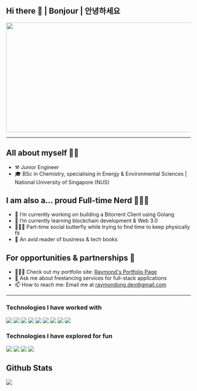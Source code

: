 <!--
**rayjosong/rayjosong** is a ✨ _special_ ✨ repository because its `README.md` (this file) appears on your GitHub profile.
-->
## Hi there 👋 | Bonjour | 안녕하세요

<div id="header" align="center">
    <img src="https://media.giphy.com/media/L1R1tvI9svkIWwpVYr/giphy.gif" width=600 height=300>
</div>

---

## All about myself 🤙🏼
- ⚒ Junior Engineer 
- 🎓 BSc in Chemistry, specialising in Energy & Environmental Sciences | National University of Singapore (NUS)

## I am also a... proud Full-time Nerd 🧑🏼‍💻
- 🔭 I’m currently working on building a Bitorrent Client using Golang
- 🌱 I’m currently learning blockchain development & Web 3.0
- 🏋🏼‍♀️ Part-time social butterfly while trying to find time to keep physically fit
- 📕 An avid reader of business & tech books

## For opportunities & partnerships 🤝
- 🧑🏼‍💻 Check out my portfolio site: [Raymond's Portfolio Page](https://raymond-portfolio-react.herokuapp.com/)
- 💬 Ask me about freelancing services for full-stack applications
- 📫 How to reach me: Email me at raymondong.dev@gmail.com

--- 

### Technologies I have worked with 
<div>
    <img src="https://img.shields.io/badge/Go-00ADD8?style=for-the-badge&logo=go&logoColor=white">
    <img src="https://img.shields.io/badge/Ruby-CC342D?style=for-the-badge&logo=ruby&logoColor=white">
    <img src="https://img.shields.io/badge/Ruby_on_Rails-CC0000?style=for-the-badge&logo=ruby-on-rails&logoColor=white">
    <img src="https://img.shields.io/badge/JavaScript-323330?style=for-the-badge&logo=javascript&logoColor=F7DF1E">
    <img src="https://img.shields.io/badge/Node.js-339933?style=for-the-badge&logo=nodedotjs&logoColor=white"> 
    <img src="https://img.shields.io/badge/React-20232A?style=for-the-badge&logo=react&logoColor=61DAFB">
    <img src="https://img.shields.io/badge/GIT-E44C30?style=for-the-badge&logo=git&logoColor=white">
    <img src="https://img.shields.io/badge/VSCode-0078D4?style=for-the-badge&logo=visual%20studio%20code&logoColor=white">
    <img src="https://img.shields.io/badge/Docker-2CA5E0?style=for-the-badge&logo=docker&logoColor=white">
</div>


### Technologies I have explored for fun
<div>
    <img src="https://img.shields.io/badge/Solidity-e6e6e6?style=for-the-badge&logo=solidity&logoColor=black">
    <img src="https://img.shields.io/badge/Pandas-2C2D72?style=for-the-badge&logo=pandas&logoColor=white">
    <img src="https://img.shields.io/badge/scikit_learn-F7931E?style=for-the-badge&logo=scikit-learn&logoColor=white">
    <img src="https://img.shields.io/badge/Raspberry%20Pi-A22846?style=for-the-badge&logo=Raspberry%20Pi&logoColor=white"> 
</div>


## Github Stats
<img src="https://github-readme-stats.vercel.app/api?username=rayjosong"> 

<!-- <div id="badges" align="center">
    <a href="https://www.linkedin.com/in/raymond-ong/">
        <img src="https://img.shields.io/badge/LinkedIn-blue?                           logo=linkedin&logoColor=white&style=for-the-badge">
    </a>
</div> -->


